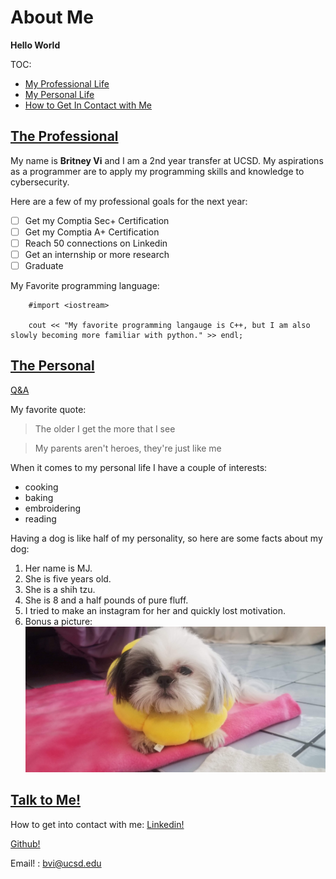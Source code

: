 # About Me
**Hello World**

TOC: 
- [My Professional Life](https://britneyvi.github.io/CSE110_FA2021/#:~:text=Hello%20World-,The%20Professional,-My%20name%20is) 
- [My Personal Life](https://britneyvi.github.io/CSE110_FA2021/#:~:text=with%20python.%22%20%3E%3E%20endl%3B-,The%20Personal,-Q%26A)
- [How to Get In Contact with Me](https://britneyvi.github.io/CSE110_FA2021/#:~:text=Bonus%20a%20picture%3A-,Talk%20to%20Me!,-How%20to%20get)

## [The Professional](https://britneyvi.github.io/CSE110_FA2021/#:~:text=Hello%20World-,The%20Professional,-My%20name%20is) 

My name is **Britney Vi** and I am a 2nd year transfer at UCSD. My aspirations as a programmer are to apply my programming skills and knowledge to cybersecurity. 

Here are a few of my professional goals for the next year: 
- [ ] Get my Comptia Sec+ Certification
- [ ] Get my Comptia A+ Certification 
- [ ] Reach 50 connections on Linkedin
- [ ] Get an internship or more research 
- [ ] Graduate 

My Favorite programming language: 
```
    #import <iostream>

    cout << "My favorite programming langauge is C++, but I am also slowly becoming more familiar with python." >> endl; 
```

## [The Personal](https://britneyvi.github.io/CSE110_FA2021/#:~:text=with%20python.%22%20%3E%3E%20endl%3B-,The%20Personal,-Q%26A)

[Q&A](qna.md)

My favorite quote: 
>The older I get the more that I see

>My parents aren't heroes, they're just like me

When it comes to my personal life I have a couple of interests: 
- cooking
- baking 
- embroidering 
- reading 

Having a dog is like half of my personality, so here are some facts about my dog: 
1. Her name is MJ.
2. She is five years old.
3. She is a shih tzu.
4. She is 8 and a half pounds of pure fluff. 
5. I tried to make an instagram for her and quickly lost motivation.
6. Bonus a picture:  
   ![](MJsrs.jpg)

## [Talk to Me!](https://britneyvi.github.io/CSE110_FA2021/#:~:text=Bonus%20a%20picture%3A-,Talk%20to%20Me!,-How%20to%20get)
How to get into contact with me: 
[Linkedin!](https://www.linkedin.com/in/britney-vi/)

[Github!](https://github.com/BritneyVi)

Email! : bvi@ucsd.edu
